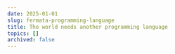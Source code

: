 ```yaml
---
date: 2025-01-01
slug: fermata-programming-language
title: The world needs another programming language
topics: []
archived: false
---
```

